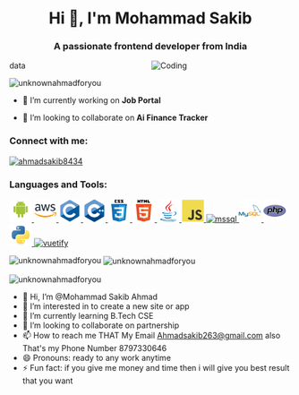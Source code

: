 <h1 align="center">Hi 👋, I'm Mohammad Sakib</h1>
<h3 align="center">A passionate frontend developer from India</h3>
data
<img align="right" alt="Coding" width="250"  src="https://media2.giphy.com/media/bGgsc5mWoryfgKBx1u/200w.gif?cid=6c09b952au4jlv4widgrplbcrikz836zryy1zgavzwsm6wpp&ep=v1_gifs_search&rid=200w.gif&ct=g"></img>
<p align="left"> <img src="https://komarev.com/ghpvc/?username=unknownahmadforyou&label=Profile%20views&color=0e75b6&style=flat" alt="unknownahmadforyou" /> </p>

- 🔭 I’m currently working on **Job Portal**

- 👯 I’m looking to collaborate on **Ai Finance Tracker**

<h3 align="left">Connect with me:</h3>
<p align="left">
<a href="https://www.leetcode.com/ahmadsakib8434" target="blank"><img align="center" src="https://raw.githubusercontent.com/rahuldkjain/github-profile-readme-generator/master/src/images/icons/Social/leet-code.svg" alt="ahmadsakib8434" height="30" width="40" /></a>
</p>

<h3 align="left">Languages and Tools:</h3>
<p align="left"> <a href="https://developer.android.com" target="_blank" rel="noreferrer"> <img src="https://raw.githubusercontent.com/devicons/devicon/master/icons/android/android-original-wordmark.svg" alt="android" width="40" height="40"/> </a> <a href="https://aws.amazon.com" target="_blank" rel="noreferrer"> <img src="https://raw.githubusercontent.com/devicons/devicon/master/icons/amazonwebservices/amazonwebservices-original-wordmark.svg" alt="aws" width="40" height="40"/> </a> <a href="https://www.cprogramming.com/" target="_blank" rel="noreferrer"> <img src="https://raw.githubusercontent.com/devicons/devicon/master/icons/c/c-original.svg" alt="c" width="40" height="40"/> </a> <a href="https://www.w3schools.com/cpp/" target="_blank" rel="noreferrer"> <img src="https://raw.githubusercontent.com/devicons/devicon/master/icons/cplusplus/cplusplus-original.svg" alt="cplusplus" width="40" height="40"/> </a> <a href="https://www.w3schools.com/css/" target="_blank" rel="noreferrer"> <img src="https://raw.githubusercontent.com/devicons/devicon/master/icons/css3/css3-original-wordmark.svg" alt="css3" width="40" height="40"/> </a> <a href="https://www.w3.org/html/" target="_blank" rel="noreferrer"> <img src="https://raw.githubusercontent.com/devicons/devicon/master/icons/html5/html5-original-wordmark.svg" alt="html5" width="40" height="40"/> </a> <a href="https://www.java.com" target="_blank" rel="noreferrer"> <img src="https://raw.githubusercontent.com/devicons/devicon/master/icons/java/java-original.svg" alt="java" width="40" height="40"/> </a> <a href="https://developer.mozilla.org/en-US/docs/Web/JavaScript" target="_blank" rel="noreferrer"> <img src="https://raw.githubusercontent.com/devicons/devicon/master/icons/javascript/javascript-original.svg" alt="javascript" width="40" height="40"/> </a> <a href="https://www.microsoft.com/en-us/sql-server" target="_blank" rel="noreferrer"> <img src="https://www.svgrepo.com/show/303229/microsoft-sql-server-logo.svg" alt="mssql" width="40" height="40"/> </a> <a href="https://www.mysql.com/" target="_blank" rel="noreferrer"> <img src="https://raw.githubusercontent.com/devicons/devicon/master/icons/mysql/mysql-original-wordmark.svg" alt="mysql" width="40" height="40"/> </a> <a href="https://www.php.net" target="_blank" rel="noreferrer"> <img src="https://raw.githubusercontent.com/devicons/devicon/master/icons/php/php-original.svg" alt="php" width="40" height="40"/> </a> <a href="https://www.python.org" target="_blank" rel="noreferrer"> <img src="https://raw.githubusercontent.com/devicons/devicon/master/icons/python/python-original.svg" alt="python" width="40" height="40"/> </a> <a href="https://vuetifyjs.com/en/" target="_blank" rel="noreferrer"> <img src="https://bestofjs.org/logos/vuetify.svg" alt="vuetify" width="40" height="40"/> </a> </p>

<p><img align="left" src="https://github-readme-stats.vercel.app/api/top-langs?username=unknownahmadforyou&show_icons=true&locale=en&layout=compact" alt="unknownahmadforyou" /></p>

<p>&nbsp;<img align="center" src="https://github-readme-stats.vercel.app/api?username=unknownahmadforyou&show_icons=true&locale=en" alt="unknownahmadforyou" /></p>

<p><img align="center" src="https://github-readme-streak-stats.herokuapp.com/?user=unknownahmadforyou&" alt="unknownahmadforyou" /></p>


- 👋 Hi, I’m @Mohammad Sakib Ahmad
- 👀 I’m interested in to create a new site or app
- 🌱 I’m currently learning B.Tech CSE
- 💞️ I’m looking to collaborate on partnership
- 📫 How to reach me THAT My Email Ahmadsakib263@gmail.com also That's my Phone Number 8797330646
- 😄 Pronouns: ready to any work anytime
- ⚡ Fun fact: if you give me money and time then i will give you best result that you want

<!---
Unknownahmadforyou/Unknownahmadforyou is a ✨ special ✨ repository because its `README.md` (this file) appears on your GitHub profile.
You can click the Preview link to take a look at your changes.
--->
